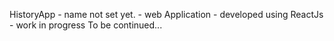 HistoryApp - name not set yet.
           - web Application
           - developed using ReactJs
           - work in progress
 To be continued...
          

